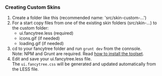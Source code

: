 ### Creating Custom Skins

1. Create a folder like this (recommended name: 'src/skin-custom-...')
2. For a start copy files from one of the existing skin folders (src/skin-...) 
   to the custom folder:
   - ui.fancytree.less  (required)
   - icons.gif (if needed)
   - loading.gif (if needed)
3. cd to your fancytree folder and run `grunt dev` from the connsole.<br>
   Note: NPM and Grunt are required. 
   Read [how to install the toolset](https://github.com/mar10/fancytree/wiki/HowtoContribute#install-the-source-code-and-tools-for-debugging-and-contributing).
4. Edit and save your ui.fancytree.less file.<br>
   The `ui.fancytree.css` will be generated and updated automatically from 
   the LESS file.
